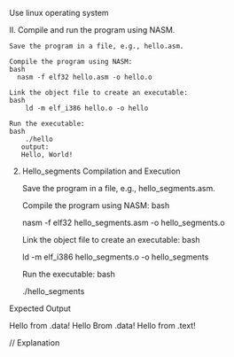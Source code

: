 Use linux operating system

II. Compile and run the program using NASM.

    Save the program in a file, e.g., hello.asm.

    Compile the program using NASM:
    bash
      nasm -f elf32 hello.asm -o hello.o

    Link the object file to create an executable:
    bash
        ld -m elf_i386 hello.o -o hello

    Run the executable:
    bash
        ./hello
       output:
       Hello, World!


2. Hello_segments
Compilation and Execution

    Save the program in a file, e.g., hello_segments.asm.

    Compile the program using NASM:
    bash
    

    nasm -f elf32 hello_segments.asm -o hello_segments.o

    Link the object file to create an executable:
    bash
    

    ld -m elf_i386 hello_segments.o -o hello_segments

    Run the executable:
    bash
    

    ./hello_segments

Expected Output


Hello from .data!
Hello Brom .data!
Hello from .text!

// Explanation
